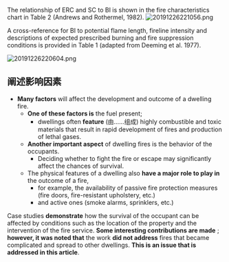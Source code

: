 The relationship of ERC and SC to BI is shown in the fire characteristics chart in Table 2
(Andrews and Rothermel, 1982).
![20191226221056.png](https://i.loli.net/2019/12/26/7ds9Wzl3Go1StFY.png)

A cross-reference for BI to potential flame length, fireline intensity and descriptions of expected
prescribed burning and fire suppression conditions is provided in Table 1 (adapted from
Deeming et al. 1977). 

![20191226220604.png](https://i.loli.net/2019/12/26/6ghlV45PIsF2OkM.png)


## 阐述影响因素
- **Many factors** will affect the development and outcome of a dwelling fire. 
  - **One of these factors is** the fuel present; 
    - dwellings often **feature** (由……组成) highly combustible and toxic materials that result in rapid development of fires and production of lethal gases.
  - **Another important aspect** of dwelling fires is the behavior of the occupants. 
    - Deciding whether to fight the fire or escape may significantly affect the chances of survival. 
  - The physical features of a dwelling also **have a major role to play in** the outcome of a fire,
    -  for example, the availability of passive fire protection measures (fire doors, fire-resistant upholstery, etc.)
    - and active ones (smoke alarms, sprinklers, etc.)

Case studies **demonstrate** how the survival of the occupant can be affected by conditions such as the location of the property and the intervention of the fire service. **Some interesting contributions are made** ; **however, it was noted that** the work **did not address** fires that became complicated and spread to other dwellings. **This is an issue that is addressed in this article**.

